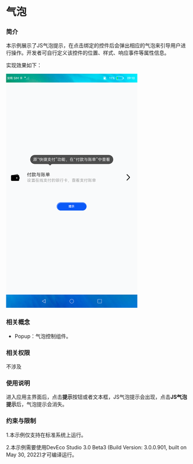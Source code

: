 # 气泡

### 简介

本示例展示了JS气泡提示，在点击绑定的控件后会弹出相应的气泡来引导用户进行操作。开发者可自行定义该控件的位置、样式、响应事件等属性信息。

实现效果如下：

![](screenshots/device/popup.png)

### 相关概念

-  Popup：气泡控制组件。

### 相关权限

不涉及

### 使用说明

进入应用主界面后，点击**提示**按钮或者文本框，JS气泡提示会出现，点击**JS气泡提示**后，气泡提示会消失。

### 约束与限制

1.本示例仅支持在标准系统上运行。

2.本示例需要使用DevEco Studio 3.0 Beta3 (Build Version: 3.0.0.901, built on May 30, 2022)才可编译运行。